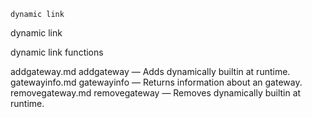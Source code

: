 

	
	dynamic link

dynamic link

dynamic link functions


addgateway.md addgateway</a> &#8212; <span class = "refentry-description">Adds dynamically builtin at runtime.
gatewayinfo.md gatewayinfo</a> &#8212; <span class = "refentry-description">Returns information about an gateway.
removegateway.md removegateway</a> &#8212; <span class = "refentry-description">Removes dynamically builtin at runtime.



